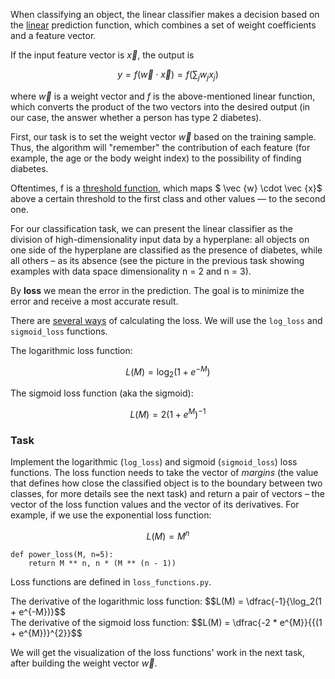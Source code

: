 When classifying an object, the linear classifier makes a decision based on the [linear](https://ru.wikipedia.org/wiki/%D0%9B%D0%B8%D0%BD%D0%B5%D0%B9%D0%BD%D0%B0%D1%8F_%D1%84%D1%83%D0%BD%D0%BA%D1%86%D0%B8%D1%8F) prediction function, which combines a set of weight coefficients and a feature vector.

If the input feature vector is $\vec {x}$, the output is

$$y=f(\vec {w} \cdot \vec {x}) = f ( \sum_{j} w_{j} x_{j})$$

where $\vec {w}$ is a weight vector and $f$ is the above-mentioned linear function, which converts the product of the two vectors into the desired output (in our case, the answer whether a person has type 2 diabetes).

First, our task is to set the weight vector $\vec {w}$ based on the training sample. Thus, the algorithm will "remember" the contribution of each feature (for example, the age or the body weight index) to the possibility of finding diabetes.

Oftentimes, f is a [threshold function](https://neerc.ifmo.ru/wiki/index.php?title=%D0%9F%D0%BE%D1%80%D0%BE%D0%B3%D0%BE%D0%B2%D0%B0%D1%8F_%D1%84%D1%83%D0%BD%D0%BA%D1%86%D0%B8%D1%8F), which maps $ \vec {w} \cdot \vec {x}$ above a certain threshold to the first class and other values — to the second one.

For our classification task, we can present the linear classifier as the division of high-dimensionality input data by a hyperplane: all objects on one side of the hyperplane are classified as the presence of diabetes, while all others – as its absence (see the picture in the previous task showing examples with data space dimensionality n = 2 and n = 3).

By **loss** we mean the error in the prediction. The goal is to minimize the error and receive a most accurate result.

There are [several ways](https://en.wikipedia.org/wiki/Loss_functions_for_classification) of calculating the loss. We will use the `log_loss` and `sigmoid_loss` functions.

The logarithmic loss function:

$$L(M) = \log_2(1 + e^{-M})$$

The sigmoid loss function (aka the sigmoid):

$$L(M) = 2(1 + e^{M})^{-1}$$

### Task

Implement the logarithmic (`log_loss`) and sigmoid (`sigmoid_loss`) loss functions. The loss function needs to take the vector of *margins* (the value that defines how close the classified object is to the boundary between two classes, for more details see the next task) and return a pair of vectors – the vector of the loss function values and the vector of its derivatives. For example, if we use
the exponential loss function:

$$L(M) = {M}^{n}$$

    def power_loss(M, n=5):
        return M ** n, n * (M ** (n - 1))

Loss functions are defined in `loss_functions.py`.

<div class="hint">
The derivative of the logarithmic loss function:
$$L(M) = \dfrac{-1}{\log_2(1 + e^{-M})}$$
</div>

<div class="hint">
The derivative of the sigmoid loss function:
$$L(M) = \dfrac{-2 * e^{M}}{{(1 + e^{M})}^{2}}$$
</div>

We will get the visualization of the loss functions' work in the next task, after building the weight vector $\vec{w}$.
